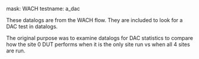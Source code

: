 mask: WACH
testname: a_dac

These datalogs are from the WACH flow. They are included to look for a DAC test
in datalogs.

The original purpose was to examine datalogs for DAC statistics to compare how
the site 0 DUT performs when it is the only site run vs when all 4 sites are
run.
